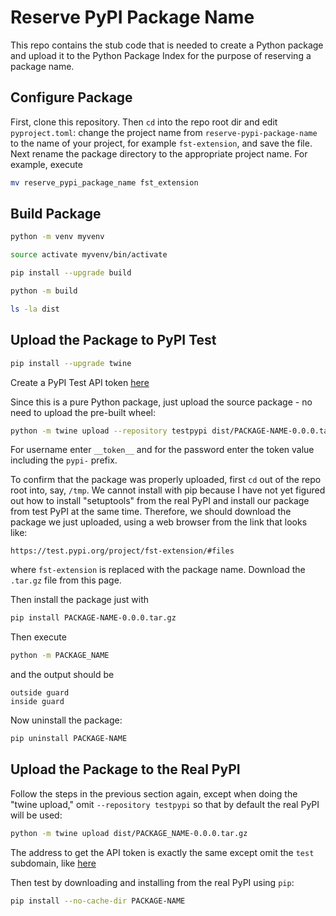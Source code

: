 # Reserve PyPI Package Name

This repo contains the stub code that is needed to create a Python package
and upload it to the Python Package Index for the purpose of reserving
a package name.

## Configure Package

First, clone this repository.
Then `cd` into the repo root dir and edit `pyproject.toml`:
change the project name from `reserve-pypi-package-name` to the name
of your project, for example `fst-extension`, and save the file.
Next rename the package directory to the appropriate project name.
For example, execute
```sh
mv reserve_pypi_package_name fst_extension
```

## Build Package

```sh
python -m venv myvenv
```
```sh
source activate myvenv/bin/activate
```
```sh
pip install --upgrade build
```
```sh
python -m build
```
```sh
ls -la dist
```

## Upload the Package to PyPI Test

```sh
pip install --upgrade twine
```

Create a PyPI Test API token [here](https://test.pypi.org/manage/account/#api-tokens)

Since this is a pure Python package, just upload the source package -
no need to upload the pre-built wheel:
```sh
python -m twine upload --repository testpypi dist/PACKAGE-NAME-0.0.0.tar.gz
```
For username enter `__token__` and for the password enter the token value
including the `pypi-` prefix.

To confirm that the package was properly uploaded, first
`cd` out of the repo root into, say, `/tmp`.
We cannot install with pip because I have not yet figured out how to install
"setuptools" from the real PyPI and install our package from test PyPI at the
same time.
Therefore, we should download the package we just uploaded, using a web
browser from the link that looks like:
```
https://test.pypi.org/project/fst-extension/#files
```
where `fst-extension` is replaced with the package name.
Download the `.tar.gz` file from this page.

Then install the package just with
```sh
pip install PACKAGE-NAME-0.0.0.tar.gz
```

Then execute
```sh
python -m PACKAGE_NAME
```
and the output should be
```
outside guard
inside guard
```

Now uninstall the package:
```sh
pip uninstall PACKAGE-NAME
```

## Upload the Package to the Real PyPI

Follow the steps in the previous section again, except when doing
the "twine upload," omit `--repository testpypi` so that by default the
real PyPI will be used:
```sh
python -m twine upload dist/PACKAGE_NAME-0.0.0.tar.gz
```

The address to get the API token is exactly the same except omit the
`test` subdomain, like [here](https://pypi.org/manage/account/#api-tokens)

Then test by downloading and installing from the real PyPI using `pip`:
```sh
pip install --no-cache-dir PACKAGE-NAME 
```
